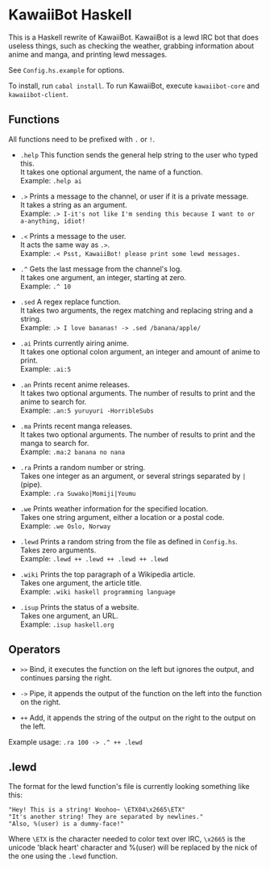 KawaiiBot Haskell
=================

This is a Haskell rewrite of KawaiiBot.
KawaiiBot is a lewd IRC bot that does useless things, such as checking the weather, grabbing information about anime and manga, and printing lewd messages.

See `Config.hs.example` for options.

To install, run `cabal install`.
To run KawaiiBot, execute `kawaiibot-core` and `kawaiibot-client`.

## Functions

All functions need to be prefixed with `.` or `!`.

* `.help`
This function sends the general help string to the user who typed this.<br>
It takes one optional argument, the name of a function.<br>
Example: `.help ai`

* `.>`
Prints a message to the channel, or user if it is a private message.<br>
It takes a string as an argument.<br>
Example: `.> I-it's not like I'm sending this because I want to or a-anything, idiot!`

* `.<`
Prints a message to the user.<br>
It acts the same way as `.>`.<br>
Example: `.< Psst, KawaiiBot! please print some lewd messages.`

* `.^`
Gets the last message from the channel's log.<br>
It takes one argument, an integer, starting at zero.<br>
Example: `.^ 10`

* `.sed`
A regex replace function.<br>
It takes two arguments, the regex matching and replacing string and a string.<br>
Example: `.> I love bananas! -> .sed /banana/apple/`

* `.ai`
Prints currently airing anime.<br>
It takes one optional colon argument, an integer and amount of anime to print.<br>
Example: `.ai:5`

* `.an`
Prints recent anime releases.<br>
It takes two optional arguments. The number of results to print and the anime to search for.<br>
Example: `.an:5 yuruyuri -HorribleSubs`

* `.ma`
Prints recent manga releases.<br>
It takes two optional arguments. The number of results to print and the manga to search for.<br>
Example: `.ma:2 banana no nana`

* `.ra`
Prints a random number or string.<br>
Takes one integer as an argument, or several strings separated by `|` (pipe).<br>
Example: `.ra Suwako|Momiji|Youmu`

* `.we`
Prints weather information for the specified location.<br>
Takes one string argument, either a location or a postal code.<br>
Example: `.we Oslo, Norway`

* `.lewd`
Prints a random string from the file as defined in `Config.hs`.<br>
Takes zero arguments.<br>
Example: `.lewd ++ .lewd ++ .lewd ++ .lewd`

* `.wiki`
Prints the top paragraph of a Wikipedia article.<br>
Takes one argument, the article title.<br>
Example: `.wiki haskell programming language`

* `.isup`
Prints the status of a website.<br>
Takes one argument, an URL.<br>
Example: `.isup haskell.org`

## Operators
* `>>`
Bind, it executes the function on the left but ignores the output, and continues parsing the right.<br>

* `->`
Pipe, it appends the output of the function on the left into the function on the right.

* `++`
Add, it appends the string of the output on the right to the output on the left.

Example usage: `.ra 100 -> .^ ++ .lewd`

## .lewd
The format for the lewd function's file is currently looking something like this:
```
"Hey! This is a string! Woohoo~ \ETX04\x2665\ETX"
"It's another string! They are separated by newlines."
"Also, %(user) is a dummy-face!"
```
Where `\ETX` is the character needed to color text over IRC, `\x2665` is the unicode 'black heart' character and %(user) will be replaced by the nick of the one using the `.lewd` function.

